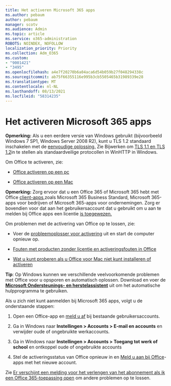```yaml
---
title: Het activeren Microsoft 365 apps
ms.author: pebaum
author: pebaum
manager: scotv
ms.audience: Admin
ms.topic: article
ms.service: o365-administration
ROBOTS: NOINDEX, NOFOLLOW
localization_priority: Priority
ms.collection: Adm_O365
ms.custom:
- "9001421"
- "3495"
ms.openlocfilehash: a4e7f20270b6a04aca6d54b059b27f048294338c
ms.sourcegitcommit: ab75f66355116e995b3cb5505465b31989339e28
ms.translationtype: MT
ms.contentlocale: nl-NL
ms.lasthandoff: 08/13/2021
ms.locfileid: "58314235"
---
```

# <a name="activating-microsoft-365-apps"></a>Het activeren Microsoft 365 apps

**Opmerking:** Als u een eerdere versie van Windows gebruikt (bijvoorbeeld Windows 7 SP1, Windows Server 2008 R2), kunt u TLS 1.2 standaard inschakelen met de [eenvoudige oplossing.](https://download.microsoft.com/download/0/6/5/0658B1A7-6D2E-474F-BC2C-D69E5B9E9A68/MicrosoftEasyFix51044.msi) Zie Bijwerken om [TLS 1.1 en TLS 1.2](https://support.microsoft.com/topic/update-to-enable-tls-1-1-and-tls-1-2-as-default-secure-protocols-in-winhttp-in-windows-c4bd73d2-31d7-761e-0178-11268bb10392)in te stellen als standaardveilige protocollen in WinHTTP in Windows.

Om Office te activeren, zie:

- [Office activeren op een pc](https://support.office.com/article/activate-office-5bd38f38-db92-448b-a982-ad170b1e187e) 

- [Office activeren op een Mac](https://support.office.com/article/activate-office-for-mac-7f6646b1-bb14-422a-9ad4-a53410fcefb2)

**Opmerking:**  Zorg ervoor dat u een Office 365 of Microsoft 365 hebt met Office [client-apps,](https://support.office.com/article/28cbc8cf-1332-4f04-9123-9b660abb629e)zoals Microsoft 365 Business Standard, Microsoft 365-apps voor bedrijven of Microsoft 365-apps voor ondernemingen. Zorg er bovendien voor dat aan het gebruikersaccount dat u gebruikt om u aan te melden bij Office apps een licentie [is toegewezen.](https://docs.microsoft.com/microsoft-365/admin/manage/assign-licenses-to-users)

Om problemen met de activering van Office op te lossen, zie:

- Voer de [probleemoplosser voor activering](https://aka.ms/SARA-OfficeActivation-Alchemy) uit en start de computer opnieuw op.
- [Fouten met producten zonder licentie en activeringsfouten in Office](https://support.office.com/article/unlicensed-product-and-activation-errors-in-office-0d23d3c0-c19c-4b2f-9845-5344fedc4380)

- [Wat u kunt proberen als u Office voor Mac niet kunt installeren of activeren](https://support.office.com/article/what-to-try-if-you-can-t-install-or-activate-office-for-mac-5efba2b4-b1e6-4e5f-bf3c-6ab945d03dea)

**Tip**: Op Windows kunnen we verschillende veelvoorkomende problemen met Office voor u opsporen en automatisch oplossen. Download en voer de **[Microsoft Ondersteunings- en herstelassistent](https://aka.ms/SaRA-OfficeSignInScenario)** uit om het automatische hulpprogramma te gebruiken.

Als u zich niet kunt aanmelden bij Microsoft 365 apps, volgt u de onderstaande stappen:

1. Open een Office-app en [meld u af](https://go.microsoft.com/fwlink/?linkid=2114082) bij bestaande gebruikersaccounts.

2. Ga in Windows naar **Instellingen > Accounts > E-mail en accounts** en verwijder oude of ongebruikte werkaccounts.

3. Ga in Windows naar **Instellingen > Accounts > Toegang tot werk of school** en ontkoppel oude of ongebruikte accounts

4. Stel de activeringsstatus van Office opnieuw in en [Meld u aan bij Office](https://support.office.com/article/sign-in-to-office-b9582171-fd1f-4284-9846-bdd72bb28426)-apps met het nieuwe account.

Zie [Er verschijnt een melding voor het verlengen van het abonnement als ik een Office 365-toepassing open](https://support.office.com/article/a-subscription-notice-appears-when-i-open-an-office-365-application-4cabe32c-f594-4c0e-9191-3d3ade10cceb) om andere problemen op te lossen.
